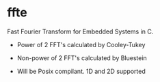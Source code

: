 # ffte
Fast Fourier Transform for Embedded Systems in C. 
 * Power of 2 FFT's calculated by Cooley-Tukey
 * Non-power of 2 FFT's calculated by Bluestein

 * Will be Posix compilant. 1D and 2D supported

